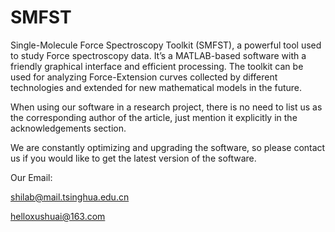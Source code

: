 # SMFST

Single-Molecule Force Spectroscopy Toolkit (SMFST), a powerful tool used to study Force spectroscopy data. It’s a MATLAB-based software with a friendly graphical interface and efficient processing. The toolkit can be used for analyzing Force-Extension curves collected by different technologies and extended for new mathematical models in the future.

When using our software in a research project, there is no need to list us as the corresponding author of the article, just mention it explicitly in the acknowledgements section.

We are constantly optimizing and upgrading the software, so please contact us if you would like to get the latest version of the software.

Our Email:

shilab@mail.tsinghua.edu.cn

helloxushuai@163.com

